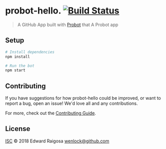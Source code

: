 # probot-hello.  [![Build Status](https://travis-ci.com/sp2728/WEB1066-probot-hello.svg?branch=master)](https://travis-ci.com/sp2728/WEB1066-probot-hello)

> A GitHub App built with [Probot](https://github.com/probot/probot) that A Probot app

## Setup

```sh
# Install dependencies
npm install

# Run the bot
npm start
```

## Contributing

If you have suggestions for how probot-hello could be improved, or want to report a bug, open an issue! We'd love all and any contributions.

For more, check out the [Contributing Guide](CONTRIBUTING.md).

## License

[ISC](LICENSE) © 2018 Edward Raigosa <wenlock@github.com>
